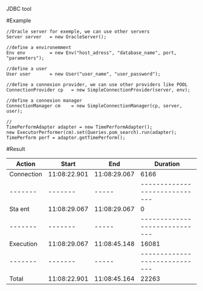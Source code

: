 JDBC tool


#Example

	//Oracle server for exemple, we can use other servers
    Server server 	= new OracleServer(); 
    
    //define a environemment
	Env env 		= new Env("host_adress", "database_name", port, "parameters"); 
	
	//define a user
	User user 		= new User("user_name", "user_password");
	
	//define a connexion provider, we can use other providers like POOL
	ConnectionProvider cp	= new SimpleConnectionProvider(server, env);
	
	//define a connexion manager
	ConnectionManager cm 	= new SimpleConnectionManager(cp, server, user);
	
	//
	TimePerformAdapter adapter = new TimePerformAdapter();
	new ExecutorPerformer(cm).set(Queries.pom_search).run(adapter);
	TimePerform perf = adapter.getTimePerform();

#Result	

Action | Start | End | Duration
-------|-------|-----|-----------------------------
Connection |11:08:22.901 |11:08:29.067 | 6166   
-------|-------|-----|-----------------------------
Sta ent  |11:08:29.067 |11:08:29.067 |  0   
-------|-------|-----|-----------------------------
Execution  |11:08:29.067 |11:08:45.148 |16081   
-------|-------|-----|-----------------------------
Total    |11:08:22.901 |11:08:45.164 |22263   
